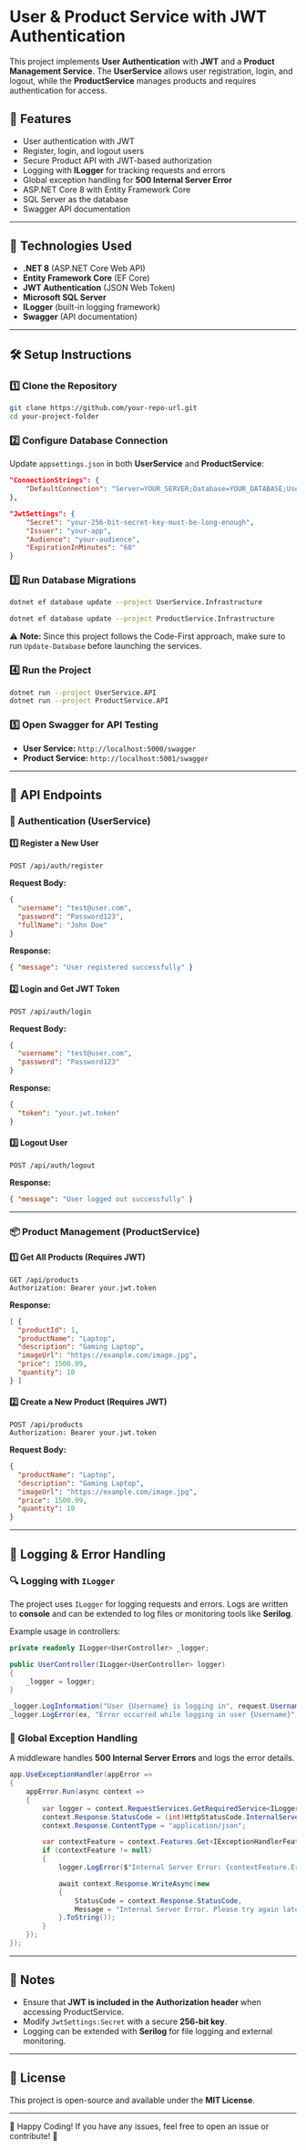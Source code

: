 # User & Product Service with JWT Authentication

This project implements **User Authentication** with **JWT** and a **Product Management Service**. The **UserService** allows user registration, login, and logout, while the **ProductService** manages products and requires authentication for access.

## 🚀 Features

- User authentication with JWT 
- Register, login, and logout users
- Secure Product API with JWT-based authorization
- Logging with **ILogger** for tracking requests and errors
- Global exception handling for **500 Internal Server Error**
- ASP.NET Core 8 with Entity Framework Core
- SQL Server as the database
- Swagger API documentation

---

## 📌 Technologies Used

- **.NET 8** (ASP.NET Core Web API)
- **Entity Framework Core** (EF Core)
- **JWT Authentication** (JSON Web Token)
- **Microsoft SQL Server**
- **ILogger** (built-in logging framework)
- **Swagger** (API documentation)

---

## 🛠️ Setup Instructions

### 1️⃣ Clone the Repository

```sh
git clone https://github.com/your-repo-url.git
cd your-project-folder
```

### 2️⃣ Configure Database Connection

Update `appsettings.json` in both **UserService** and **ProductService**:

```json
"ConnectionStrings": {
    "DefaultConnection": "Server=YOUR_SERVER;Database=YOUR_DATABASE;User Id=YOUR_USER;Password=YOUR_PASSWORD;"
},

"JwtSettings": {
    "Secret": "your-256-bit-secret-key-must-be-long-enough",
    "Issuer": "your-app",
    "Audience": "your-audience",
    "ExpirationInMinutes": "60"
}
```

### 3️⃣ Run Database Migrations

```sh
dotnet ef database update --project UserService.Infrastructure

dotnet ef database update --project ProductService.Infrastructure
```

⚠️ **Note:** Since this project follows the Code-First approach, make sure to run `Update-Database` before launching the services.

### 4️⃣ Run the Project

```sh
dotnet run --project UserService.API
dotnet run --project ProductService.API
```

### 5️⃣ Open Swagger for API Testing

- **User Service:** `http://localhost:5000/swagger`
- **Product Service:** `http://localhost:5001/swagger`

---

## 📜 API Endpoints

### 🔑 Authentication (UserService)

#### 1️⃣ Register a New User

```http
POST /api/auth/register
```

**Request Body:**

```json
{
  "username": "test@user.com",
  "password": "Password123",
  "fullName": "John Doe"
}
```

**Response:**

```json
{ "message": "User registered successfully" }
```

#### 2️⃣ Login and Get JWT Token

```http
POST /api/auth/login
```

**Request Body:**

```json
{
  "username": "test@user.com",
  "password": "Password123"
}
```

**Response:**

```json
{
  "token": "your.jwt.token"
}
```

#### 3️⃣ Logout User

```http
POST /api/auth/logout
```

**Response:**

```json
{ "message": "User logged out successfully" }
```

---

### 📦 Product Management (ProductService)

#### 1️⃣ Get All Products (Requires JWT)

```http
GET /api/products
Authorization: Bearer your.jwt.token
```

**Response:**

```json
[ {
  "productId": 1,
  "productName": "Laptop",
  "description": "Gaming Laptop",
  "imageUrl": "https://example.com/image.jpg",
  "price": 1500.99,
  "quantity": 10
} ]
```

#### 2️⃣ Create a New Product (Requires JWT)

```http
POST /api/products
Authorization: Bearer your.jwt.token
```

**Request Body:**

```json
{
  "productName": "Laptop",
  "description": "Gaming Laptop",
  "imageUrl": "https://example.com/image.jpg",
  "price": 1500.99,
  "quantity": 10
}
```

---

## 📜 Logging & Error Handling

### 🔍 Logging with `ILogger`

The project uses `ILogger` for logging requests and errors. Logs are written to **console** and can be extended to log files or monitoring tools like **Serilog**.

Example usage in controllers:

```csharp
private readonly ILogger<UserController> _logger;

public UserController(ILogger<UserController> logger)
{
    _logger = logger;
}

_logger.LogInformation("User {Username} is logging in", request.Username);
_logger.LogError(ex, "Error occurred while logging in user {Username}", request.Username);
```

### 🚨 Global Exception Handling

A middleware handles **500 Internal Server Errors** and logs the error details.

```csharp
app.UseExceptionHandler(appError =>
{
    appError.Run(async context =>
    {
        var logger = context.RequestServices.GetRequiredService<ILogger<Program>>();
        context.Response.StatusCode = (int)HttpStatusCode.InternalServerError;
        context.Response.ContentType = "application/json";

        var contextFeature = context.Features.Get<IExceptionHandlerFeature>();
        if (contextFeature != null)
        {
            logger.LogError($"Internal Server Error: {contextFeature.Error}");

            await context.Response.WriteAsync(new
            {
                StatusCode = context.Response.StatusCode,
                Message = "Internal Server Error. Please try again later."
            }.ToString());
        }
    });
});
```

---

## 🎯 Notes

- Ensure that **JWT is included in the Authorization header** when accessing ProductService.
- Modify `JwtSettings:Secret` with a secure **256-bit key**.
- Logging can be extended with **Serilog** for file logging and external monitoring.

---

## 📌 License

This project is open-source and available under the **MIT License**.

---

🚀 Happy Coding! If you have any issues, feel free to open an issue or contribute! 🎉

